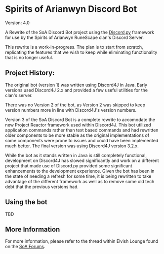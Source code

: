 # Spirits of Arianwyn Discord Bot
Version: 4.0

A Rewrite of the SoA Discord Bot project using the [Discord.py](https://github.com/Rapptz/discord.py) framework for use by the Spirits of Arianwyn RuneScape clan's Discord Server.

This rewrite is a work-in-progress.  The plan is to start from scratch, replicating the features that we wish to keep while eliminating functionality that is no longer useful.

## Project History:
The original bot (version 1) was written using Discord4J in Java.  Early versions used Discord4J 2.x and provided a few useful utilities for the clan's server.

There was no Version 2 of the bot, as Version 2 was skipped to keep version numbers more in line with Discord4J's version numbers.

Version 3 of the SoA Discord Bot is a complete rewrite to accomodate the new Project Reactor framework used within Discord4J.  This bot utilized application commands rather than text based commands and had rewritten older components to be more stable as the original implementations of some components were prone to issues and could have been implemented much better.  The final version was using Discord4J version 3.2.x.  

While the bot as it stands written in Java is still completely functional, development on Discord4J has slowed significantly and work on a different project that made use of Discord.py provided some significant enhancements to the development experience.  Given the bot has been in the state of needing a refresh for some time, it is being rewritten to take advantage of the different framework as well as to remove some old tech debt that the previous versions had.

## Using the bot
TBD

## More Information
For more information, please refer to the thread within Elvish Lounge found on the [SoA Forums](https://forums.soa-rs.com).
